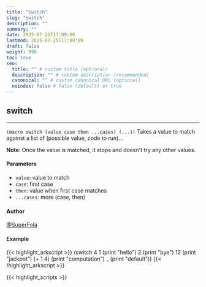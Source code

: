```yaml
---
title: "Switch"
slug: "switch"
description: ""
summary: ""
date: 2025-07-25T17:09:09
lastmod: 2025-07-25T17:09:09
draft: false
weight: 999
toc: true
seo:
  title: "" # custom title (optional)
  description: "" # custom description (recommended)
  canonical: "" # custom canonical URL (optional)
  noindex: false # false (default) or true
---
```


## switch

---
`(macro switch (value case then ...cases) (...))`
Takes a value to match against a list of (possible value, code to run)...

**Note**: Once the value is matched, it stops and doesn't try any other values.
#### Parameters
- `value`: value to match
- `case`: first case
- `then`: value when first case matches
- `...cases`: more (case, then)

#### Author
[@SuperFola](https://github.com/SuperFola)

#### Example
{{< highlight_arkscript >}}
(switch 4
    1 (print "hello")
    2 (print "bye")
    12 (print "jackpot")
    (+ 1 4) (print "computation")
    _ (print "default"))
{{< /highlight_arkscript >}}



{{< highlight_scripts >}}
